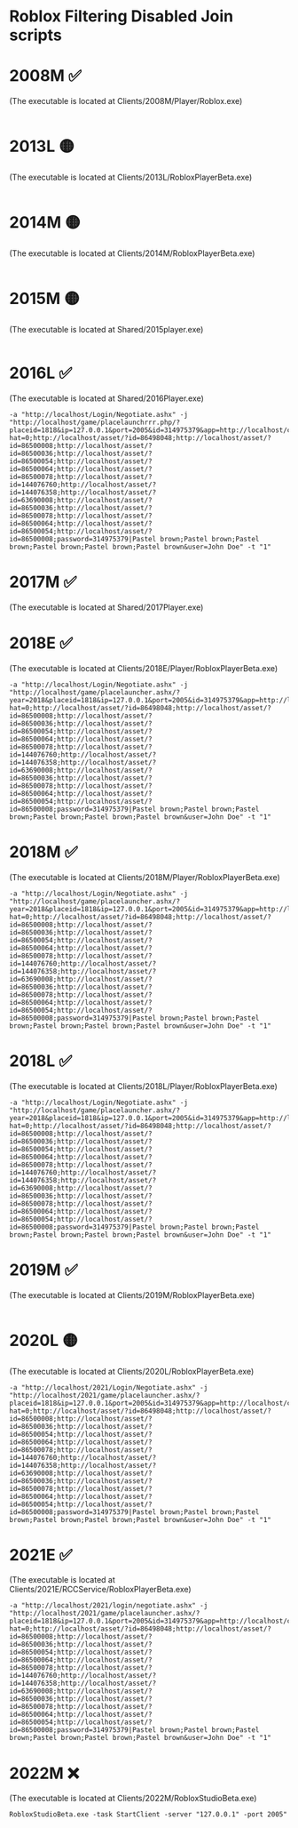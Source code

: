 # Roblox Filtering Disabled Join scripts


# 2008M ✅
(The executable is located at Clients/2008M/Player/Roblox.exe)
```

```

# 2013L 🟡
(The executable is located at Clients/2013L/RobloxPlayerBeta.exe)
```

```

# 2014M 🟡
(The executable is located at Clients/2014M/RobloxPlayerBeta.exe)
```

```

# 2015M 🟡
(The executable is located at Shared/2015player.exe)
```

```

# 2016L ✅
(The executable is located at Shared/2016Player.exe)
```
-a "http://localhost/Login/Negotiate.ashx" -j "http://localhost/game/placelaunchrrr.php/?placeid=1818&ip=127.0.0.1&port=2005&id=314975379&app=http://localhost/charscript/Custom.php?hat=0;http://localhost/asset/?id=86498048;http://localhost/asset/?id=86500008;http://localhost/asset/?id=86500036;http://localhost/asset/?id=86500054;http://localhost/asset/?id=86500064;http://localhost/asset/?id=86500078;http://localhost/asset/?id=144076760;http://localhost/asset/?id=144076358;http://localhost/asset/?id=63690008;http://localhost/asset/?id=86500036;http://localhost/asset/?id=86500078;http://localhost/asset/?id=86500064;http://localhost/asset/?id=86500054;http://localhost/asset/?id=86500008;password=314975379|Pastel brown;Pastel brown;Pastel brown;Pastel brown;Pastel brown;Pastel brown&user=John Doe" -t "1"
```

# 2017M ✅
(The executable is located at Shared/2017Player.exe)




# 2018E ✅
(The executable is located at Clients/2018E/Player/RobloxPlayerBeta.exe)
```
-a "http://localhost/Login/Negotiate.ashx" -j "http://localhost/game/placelauncher.ashx/?year=2018&placeid=1818&ip=127.0.0.1&port=2005&id=314975379&app=http://localhost/charscript/Custom.php?hat=0;http://localhost/asset/?id=86498048;http://localhost/asset/?id=86500008;http://localhost/asset/?id=86500036;http://localhost/asset/?id=86500054;http://localhost/asset/?id=86500064;http://localhost/asset/?id=86500078;http://localhost/asset/?id=144076760;http://localhost/asset/?id=144076358;http://localhost/asset/?id=63690008;http://localhost/asset/?id=86500036;http://localhost/asset/?id=86500078;http://localhost/asset/?id=86500064;http://localhost/asset/?id=86500054;http://localhost/asset/?id=86500008;password=314975379|Pastel brown;Pastel brown;Pastel brown;Pastel brown;Pastel brown;Pastel brown&user=John Doe" -t "1"
```
# 2018M ✅
(The executable is located at Clients/2018M/Player/RobloxPlayerBeta.exe)
```
-a "http://localhost/Login/Negotiate.ashx" -j "http://localhost/game/placelauncher.ashx/?year=2018&placeid=1818&ip=127.0.0.1&port=2005&id=314975379&app=http://localhost/charscript/Custom.php?hat=0;http://localhost/asset/?id=86498048;http://localhost/asset/?id=86500008;http://localhost/asset/?id=86500036;http://localhost/asset/?id=86500054;http://localhost/asset/?id=86500064;http://localhost/asset/?id=86500078;http://localhost/asset/?id=144076760;http://localhost/asset/?id=144076358;http://localhost/asset/?id=63690008;http://localhost/asset/?id=86500036;http://localhost/asset/?id=86500078;http://localhost/asset/?id=86500064;http://localhost/asset/?id=86500054;http://localhost/asset/?id=86500008;password=314975379|Pastel brown;Pastel brown;Pastel brown;Pastel brown;Pastel brown;Pastel brown&user=John Doe" -t "1"
```
# 2018L ✅
(The executable is located at Clients/2018L/Player/RobloxPlayerBeta.exe)
```
-a "http://localhost/Login/Negotiate.ashx" -j "http://localhost/game/placelauncher.ashx/?year=2018&placeid=1818&ip=127.0.0.1&port=2005&id=314975379&app=http://localhost/charscript/Custom.php?hat=0;http://localhost/asset/?id=86498048;http://localhost/asset/?id=86500008;http://localhost/asset/?id=86500036;http://localhost/asset/?id=86500054;http://localhost/asset/?id=86500064;http://localhost/asset/?id=86500078;http://localhost/asset/?id=144076760;http://localhost/asset/?id=144076358;http://localhost/asset/?id=63690008;http://localhost/asset/?id=86500036;http://localhost/asset/?id=86500078;http://localhost/asset/?id=86500064;http://localhost/asset/?id=86500054;http://localhost/asset/?id=86500008;password=314975379|Pastel brown;Pastel brown;Pastel brown;Pastel brown;Pastel brown;Pastel brown&user=John Doe" -t "1"
```

# 2019M ✅
(The executable is located at Clients/2019M/RobloxPlayerBeta.exe)
```

```

# 2020L 🟡
(The executable is located at Clients/2020L/RobloxPlayerBeta.exe)
```
-a "http://localhost/2021/Login/Negotiate.ashx" -j "http://localhost/2021/game/placelauncher.ashx/?placeid=1818&ip=127.0.0.1&port=2005&id=314975379&app=http://localhost/charscript/Custom.php?hat=0;http://localhost/asset/?id=86498048;http://localhost/asset/?id=86500008;http://localhost/asset/?id=86500036;http://localhost/asset/?id=86500054;http://localhost/asset/?id=86500064;http://localhost/asset/?id=86500078;http://localhost/asset/?id=144076760;http://localhost/asset/?id=144076358;http://localhost/asset/?id=63690008;http://localhost/asset/?id=86500036;http://localhost/asset/?id=86500078;http://localhost/asset/?id=86500064;http://localhost/asset/?id=86500054;http://localhost/asset/?id=86500008;password=314975379|Pastel brown;Pastel brown;Pastel brown;Pastel brown;Pastel brown;Pastel brown&user=John Doe" -t "1"
```

# 2021E ✅
(The executable is located at Clients/2021E/RCCService/RobloxPlayerBeta.exe)
```
-a "http://localhost/2021/login/negotiate.ashx" -j "http://localhost/2021/game/placelauncher.ashx/?placeid=1818&ip=127.0.0.1&port=2005&id=314975379&app=http://localhost/charscript/Custom.php?hat=0;http://localhost/asset/?id=86498048;http://localhost/asset/?id=86500008;http://localhost/asset/?id=86500036;http://localhost/asset/?id=86500054;http://localhost/asset/?id=86500064;http://localhost/asset/?id=86500078;http://localhost/asset/?id=144076760;http://localhost/asset/?id=144076358;http://localhost/asset/?id=63690008;http://localhost/asset/?id=86500036;http://localhost/asset/?id=86500078;http://localhost/asset/?id=86500064;http://localhost/asset/?id=86500054;http://localhost/asset/?id=86500008;password=314975379|Pastel brown;Pastel brown;Pastel brown;Pastel brown;Pastel brown;Pastel brown&user=John Doe" -t "1"
```
# 2022M ❌
(The executable is located at Clients/2022M/RobloxStudioBeta.exe)
```
RobloxStudioBeta.exe -task StartClient -server "127.0.0.1" -port 2005"
```
